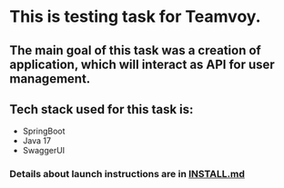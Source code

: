 # This is testing task for Teamvoy.
## The main goal of this task was a creation of application, which will interact as API for user management.
## Tech stack used for this task is:
- SpringBoot
- Java 17
- SwaggerUI
### Details about launch instructions are in [INSTALL.md](https://github.com/MyLittleVasya/DataoxTesting/blob/master/INSTALL.md)
